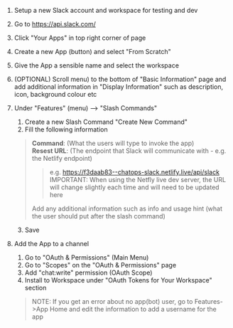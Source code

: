 
1. Setup a new Slack account and workspace for testing and dev
2. Go to https://api.slack.com/
3. Click "Your Apps" in top right corner of page
4. Create a new App (button) and select "From Scratch"
5. Give the App a sensible name and select the workspace
6. (OPTIONAL) Scroll menu) to the bottom of "Basic Information" page and add additional information in "Display Information" such as description, icon, background colour etc
7. Under "Features" (menu) --> "Slash Commands"
   1. Create a new Slash Command "Create New Command"
   2. Fill the following information </br>
   >    **Command**: (What the users will type to invoke the app) </br>
   >    **Resest URL**: (The endpoint that Slack will communicate with - e.g. the Netlify endpoint) </br>
   > >e.g. https://f3daab83--chatops-slack.netlify.live/api/slack    
   >       IMPORTANT: When using the Netfly live dev server, the URL will change slightly each time and will need to be updated here
   >     </br>
   > 
   >    Add any additional information such as info and usage hint (what the user should put after the slash command)
   
   3. Save
8. Add the App to a channel
   1. Go to "OAuth & Permissions" (Main Menu)
   2. Go to "Scopes" on the "OAuth & Permissions" page
   3. Add "chat:write" permission (OAuth Scope)
   4. Install to Workspace under "OAuth Tokens for Your Workspace" section
   > NOTE: If you get an error about no app(bot) user, go to Features->App Home and edit the information to add a username for the app
   > 
